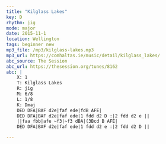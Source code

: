 ```yaml
---
title: "Kilglass Lakes"
key: D
rhythm: jig
mode: major
date: 2015-11-1
location: Wellington
tags: beginner new
mp3_file: /mp3/kilglass-lakes.mp3
mp3_url: https://comhaltas.ie/music/detail/kilglass_lakes/
abc_source: The Session
abc_url: https://thesession.org/tunes/8162
abc: |
    X: 1
    T: Kilglass Lakes
    R: jig
    M: 6/8
    L: 1/8
    K: Dmaj
    DED DFA|BAF d2e|faf ede|fdB AFE|
    DED DFA|BAF d2e|faf ede|1 fdd d2 D :|2 fdd d2 e ||
    ||faa fbb|afe ~f3|~f3 dBA|(3Bcd B AFE|
    DED DFA|BAF d2e|faf ede|1 fdd d2 e :|2 fdd d2 D ||

---
```


